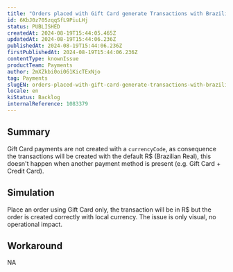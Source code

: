 ```yaml
---
title: "Orders placed with Gift Card generate Transactions with Brazilian currency (R$)"
id: 6KbJ0z705zqqSfL9PiuLHj
status: PUBLISHED
createdAt: 2024-08-19T15:44:05.465Z
updatedAt: 2024-08-19T15:44:06.236Z
publishedAt: 2024-08-19T15:44:06.236Z
firstPublishedAt: 2024-08-19T15:44:06.236Z
contentType: knownIssue
productTeam: Payments
author: 2mXZkbi0oi061KicTExNjo
tag: Payments
slugEN: orders-placed-with-gift-card-generate-transactions-with-brazilian-currency-r
locale: en
kiStatus: Backlog
internalReference: 1083379
---
```


## Summary


Gift Card payments are not created with a `currencyCode`, as consequence the transactions will be created with the default R$ (Brazilian Real), this doesn't happen when another payment method is present (e.g. Gift Card + Credit Card).


##

## Simulation


Place an order using Gift Card only, the transaction will be in R$ but the order is created correctly with local currency. The issue is only visual, no operational impact.


##

## Workaround


NA




